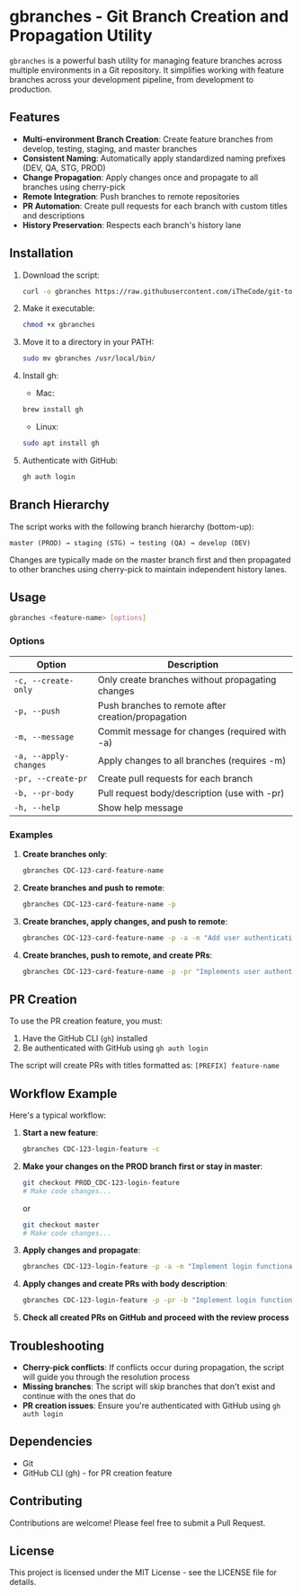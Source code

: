 # gbranches - Git Branch Creation and Propagation Utility

`gbranches` is a powerful bash utility for managing feature branches across multiple environments in a Git repository. It simplifies working with feature branches across your development pipeline, from development to production.

## Features

- **Multi-environment Branch Creation**: Create feature branches from develop, testing, staging, and master branches
- **Consistent Naming**: Automatically apply standardized naming prefixes (DEV, QA, STG, PROD)
- **Change Propagation**: Apply changes once and propagate to all branches using cherry-pick
- **Remote Integration**: Push branches to remote repositories
- **PR Automation**: Create pull requests for each branch with custom titles and descriptions
- **History Preservation**: Respects each branch's history lane

## Installation

1. Download the script:
   ```bash
   curl -o gbranches https://raw.githubusercontent.com/iTheCode/git-tools/main/gbranches.sh
   ```

2. Make it executable:
   ```bash
   chmod +x gbranches
   ```

3. Move it to a directory in your PATH:
   ```bash
   sudo mv gbranches /usr/local/bin/
   ```

4. Install gh:
   - Mac:
   ```bash
   brew install gh
   ```
   - Linux:
   ```bash
   sudo apt install gh
   ```

5. Authenticate with GitHub:
   ```bash
   gh auth login
   ```

## Branch Hierarchy

The script works with the following branch hierarchy (bottom-up):
```
master (PROD) → staging (STG) → testing (QA) → develop (DEV)
```

Changes are typically made on the master branch first and then propagated to other branches using cherry-pick to maintain independent history lanes.

## Usage

```bash
gbranches <feature-name> [options]
```

### Options

| Option | Description |
|--------|-------------|
| `-c, --create-only` | Only create branches without propagating changes |
| `-p, --push` | Push branches to remote after creation/propagation |
| `-m, --message` | Commit message for changes (required with -a) |
| `-a, --apply-changes` | Apply changes to all branches (requires -m) |
| `-pr, --create-pr` | Create pull requests for each branch |
| `-b, --pr-body` | Pull request body/description (use with -pr) |
| `-h, --help` | Show help message |

### Examples

1. **Create branches only**:
   ```bash
   gbranches CDC-123-card-feature-name
   ```

2. **Create branches and push to remote**:
   ```bash
   gbranches CDC-123-card-feature-name -p
   ```

3. **Create branches, apply changes, and push to remote**:
   ```bash
   gbranches CDC-123-card-feature-name -p -a -m "Add user authentication feature"
   ```

4. **Create branches, push to remote, and create PRs**:
   ```bash
   gbranches CDC-123-card-feature-name -p -pr "Implements user authentication feature"
   ```

## PR Creation

To use the PR creation feature, you must:

1. Have the GitHub CLI (`gh`) installed
2. Be authenticated with GitHub using `gh auth login`

The script will create PRs with titles formatted as: `[PREFIX] feature-name`

## Workflow Example

Here's a typical workflow:

1. **Start a new feature**:
   ```bash
   gbranches CDC-123-login-feature -c
   ```

2. **Make your changes on the PROD branch first or stay in master**:
   ```bash
   git checkout PROD_CDC-123-login-feature
   # Make code changes...
   ```
   or
   ```bash
   git checkout master
   # Make code changes...
   ```
3. **Apply changes and propagate**:
   ```bash
   gbranches CDC-123-login-feature -p -a -m "Implement login functionality"
   ```

4. **Apply changes and create PRs with body description**:
   ```bash
   gbranches CDC-123-login-feature -p -pr -b "Implement login functionality" --pr-body "This PR adds login functionality with OAuth support"
   ```

5. **Check all created PRs on GitHub and proceed with the review process**

## Troubleshooting

- **Cherry-pick conflicts**: If conflicts occur during propagation, the script will guide you through the resolution process
- **Missing branches**: The script will skip branches that don't exist and continue with the ones that do
- **PR creation issues**: Ensure you're authenticated with GitHub using `gh auth login`

## Dependencies

- Git
- GitHub CLI (gh) - for PR creation feature

## Contributing

Contributions are welcome! Please feel free to submit a Pull Request.

## License

This project is licensed under the MIT License - see the LICENSE file for details.
